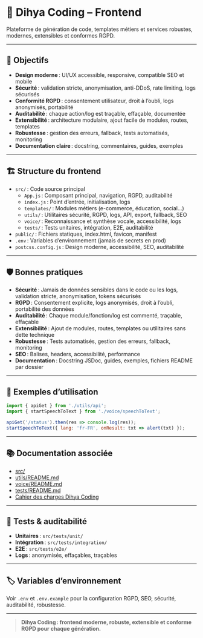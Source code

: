 # 🚀 Dihya Coding – Frontend

Plateforme de génération de code, templates métiers et services robustes, modernes, extensibles et conformes RGPD.

---

## 🎯 Objectifs

- **Design moderne** : UI/UX accessible, responsive, compatible SEO et mobile
- **Sécurité** : validation stricte, anonymisation, anti-DDoS, rate limiting, logs sécurisés
- **Conformité RGPD** : consentement utilisateur, droit à l’oubli, logs anonymisés, portabilité
- **Auditabilité** : chaque action/log est traçable, effaçable, documentée
- **Extensibilité** : architecture modulaire, ajout facile de modules, routes, templates
- **Robustesse** : gestion des erreurs, fallback, tests automatisés, monitoring
- **Documentation claire** : docstring, commentaires, guides, exemples

---

## 🏗️ Structure du frontend

- `src/` : Code source principal
  - `App.js` : Composant principal, navigation, RGPD, auditabilité
  - `index.js` : Point d’entrée, initialisation, logs
  - `templates/` : Modules métiers (e-commerce, éducation, social…)
  - `utils/` : Utilitaires sécurité, RGPD, logs, API, export, fallback, SEO
  - `voice/` : Reconnaissance et synthèse vocale, accessibilité, logs
  - `tests/` : Tests unitaires, intégration, E2E, auditabilité
- `public/` : Fichiers statiques, index.html, favicon, manifest
- `.env` : Variables d’environnement (jamais de secrets en prod)
- `postcss.config.js` : Design moderne, accessibilité, SEO, auditabilité

---

## 🛡️ Bonnes pratiques

- **Sécurité** : Jamais de données sensibles dans le code ou les logs, validation stricte, anonymisation, tokens sécurisés
- **RGPD** : Consentement explicite, logs anonymisés, droit à l’oubli, portabilité des données
- **Auditabilité** : Chaque module/fonction/log est commenté, traçable, effaçable
- **Extensibilité** : Ajout de modules, routes, templates ou utilitaires sans dette technique
- **Robustesse** : Tests automatisés, gestion des erreurs, fallback, monitoring
- **SEO** : Balises, headers, accessibilité, performance
- **Documentation** : Docstring JSDoc, guides, exemples, fichiers README par dossier

---

## 📝 Exemples d’utilisation

```js
import { apiGet } from './utils/api';
import { startSpeechToText } from './voice/speechToText';

apiGet('/status').then(res => console.log(res));
startSpeechToText({ lang: 'fr-FR', onResult: txt => alert(txt) });
```

---

## 📚 Documentation associée

- [src/](./src/)
- [utils/README.md](./src/utils/README.md)
- [voice/README.md](./src/voice/README.md)
- [tests/README.md](./src/tests/README.md)
- [Cahier des charges Dihya Coding](../docs/user_guide/README.md)

---

## 🧪 Tests & auditabilité

- **Unitaires** : `src/tests/unit/`
- **Intégration** : `src/tests/integration/`
- **E2E** : `src/tests/e2e/`
- **Logs** : anonymisés, effaçables, traçables

---

## 🏷️ Variables d’environnement

Voir `.env` et `.env.example` pour la configuration RGPD, SEO, sécurité, auditabilité, robustesse.

---

> **Dihya Coding : frontend moderne, robuste, extensible et conforme RGPD pour chaque génération.**